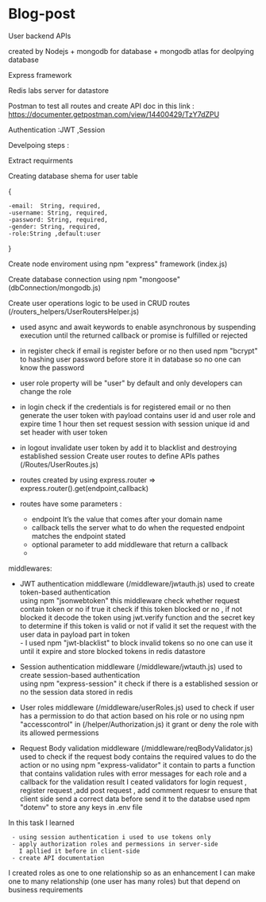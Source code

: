 # Blog-post



User backend APIs

created by Nodejs + mongodb for database + mongodb atlas for deolpying database

Express framework

Redis labs server for datastore

Postman to test all routes and create API doc in this link : https://documenter.getpostman.com/view/14400429/TzY7dZPU

Authentication :JWT ,Session

Develpoing steps :

Extract requirments

Creating database shema for user table

{

    -email:  String, required,
    -username: String, required,
    -password: String, required,
    -gender: String, required,
    -role:String ,default:user

}

Create node enviroment using npm "express" framework (index.js)

Create database connection using npm "mongoose"  (dbConnection/mongodb.js)

Create user operations logic to be used in CRUD routes (/routers_helpers/UserRoutersHelper.js)

- used async and await keywords to enable asynchronous by suspending execution until the returned 
  callback or promise is fulfilled or rejected
- in register check if email is register before or no then used npm "bcrypt" to hashing user password before 
  store it in database so no one can   know the password 
- user role property will be "user" by default and only developers can change the role 
- in login check if the credentials is for registered email or no then generate the user token with payload
  contains user id and user role and expire time 1 hour then set request session with session unique id 
  and set header with user token 
- in logout invalidate user token by add it to blacklist and destroying established session 
Create user routes to define APIs pathes (/Routes/UserRoutes.js)

- routes created by using express.router => express.router().get(endpoint,callback)
- routes have some parameters :

     - endpoint It’s the value that comes after your domain name 
     - callback tells the server what to do when the requested endpoint matches the endpoint stated
     - optional parameter to add middleware that return a callback 
     - 
middlewares:

- JWT authentication middleware                    (/middleware/jwtauth.js)
          used to create token-based authentication  
          using npm "jsonwebtoken"  this middleware check whether request contain token or no 
          if true it check if this token blocked or no , if not blocked it decode the token using 
          jwt.verify function and the secret key to determine if this token is valid or not if valid it set the request with the user data in payload part in token  
          - I used npm "jwt-blacklist" to block invalid tokens so no one can use it until it expire and store blocked tokens in redis datastore

- Session authentication middleware                  (/middleware/jwtauth.js)
          used to create session-based authentication  
          using  npm "express-session" it check if there is a established session or no 
          the session data stored in redis 

- User roles middleware                              (/middleware/userRoles.js)
          used to check if user has a permission to do that action based on his role or no
          using npm "accesscontrol" in (/helper/Authorization.js) it grant or deny the role with its allowed 
          permessions  

- Request Body validation middleware                   (/middleware/reqBodyValidator.js)
          used to check if the request body contains the required values to do the action or no
          using npm "express-validator" it contain to parts a function that contains validation 
          rules with error messages for each role and a callback for the validation result 
          I ceated  validators for login request , register request ,add post request , add comment requesr to ensure that client side 
          send a correct data before send it to the databse 
used npm "dotenv" to store any keys in .env file

In this task I learned

     - using session authentication i used to use tokens only 
     - apply authorization roles and permessions in server-side 
       I apllied it before in client-side
     - create API documentation 
I created roles as one to one relationship so as an enhancement I can make one to many relationship (one user has many roles) but that depend on business requirements

